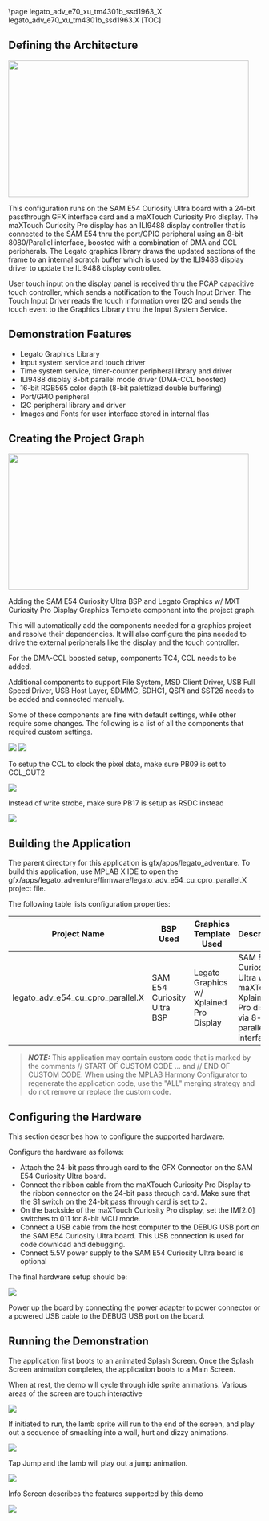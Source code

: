 \page legato_adv_e70_xu_tm4301b_ssd1963_X legato_adv_e70_xu_tm4301b_ssd1963.X
[TOC]

## Defining the Architecture

<img src="legato_qs_e54_cult_cpro_parallel_arch.png" width="480" height="272" />

This configuration runs on the SAM E54 Curiosity Ultra board with a 24-bit passthrough GFX interface card and a maXTouch Curiosity Pro display. The maXTouch Curiosity Pro display has an ILI9488 display controller that is connected to the SAM E54 thru the port/GPIO peripheral using an 8-bit 8080/Parallel interface, boosted with a combination of DMA and CCL peripherals. The Legato graphics library draws the updated sections of the frame to an internal scratch buffer which is used by the ILI9488 display driver to update the ILI9488 display controller. 

User touch input on the display panel is received thru the PCAP capacitive touch controller, which sends a notification to the Touch Input Driver. The Touch Input Driver reads the touch information over I2C and sends the touch event to the Graphics Library thru the Input System Service.  

## Demonstration Features 

* Legato Graphics Library 
* Input system service and touch driver 
* Time system service, timer-counter peripheral library and driver 
* ILI9488 display 8-bit parallel mode driver (DMA-CCL boosted) 
* 16-bit RGB565 color depth (8-bit palettized double buffering) 
* Port/GPIO peripheral 
* I2C peripheral library and driver 
* Images and Fonts for user interface stored in internal flas

## Creating the Project Graph

<img src="legato_qs_e54_cult_cpro_parallel_pg.png" width="480" height="272" />

Adding the SAM E54 Curiosity Ultra BSP and Legato Graphics w/ MXT Curiosity Pro Display Graphics Template component into the project graph.

This will automatically add the components needed for a graphics project and resolve their dependencies. It will also configure the pins needed to drive the external peripherals like the display and the touch controller.

For the DMA-CCL boosted setup, components TC4, CCL needs to be added.

Additional components to support File System, MSD Client Driver, USB Full Speed Driver, USB Host Layer, SDMMC, SDHC1, QSPI and SST26 needs to be added and connected manually.

Some of these components are fine with default settings, while other require some changes. The following is a list of all the components that required custom settings.

<img src="legato_qs_e54_cult_cpro_parallel_pg1.png"/>

<img src="legato_qs_e54_cult_cpro_parallel_pg2.png"/>

To setup the CCL to clock the pixel data, make sure PB09 is set to CCL_OUT2

<img src="legato_qs_e54_cult_cpro_parallel_pg3.png"/>

Instead of write strobe, make sure PB17 is setup as RSDC instead

<img src="legato_qs_e54_cult_cpro_parallel_pg4.png"/>

## Building the Application

The parent directory for this application is gfx/apps/legato_adventure. To
build this application, use MPLAB X IDE to open the
gfx/apps/legato_adventure/firmware/legato_adv_e54_cu_cpro_parallel.X project file.

The following table lists configuration properties: 

| Project Name  | BSP Used |Graphics Template Used | Description |
|---------------| ---------|---------------| ---------|
| legato_adv_e54_cu_cpro_parallel.X | SAM E54 Curiosity Ultra BSP | Legato Graphics w/ Xplained Pro Display | SAM E54 Curiosity Ultra w/ maXTouch Xplained Pro display via 8-bit parallel interface |

 
> **_NOTE:_**  This application may contain custom code that is marked by the comments // START OF CUSTOM CODE ... and // END OF CUSTOM CODE. When using the MPLAB Harmony Configurator to regenerate the application code, use the "ALL" merging strategy and do not remove or replace the custom code.

## Configuring the Hardware

This section describes how to configure the supported hardware. 

Configure the hardware as follows: 

* Attach the 24-bit pass through card to the GFX Connector on the SAM E54 Curiosity Ultra board. 
* Connect the ribbon cable from the maXTouch Curiosity Pro Display to the ribbon connector on the 24-bit pass through card. Make sure that the S1 switch on the 24-bit pass through card is set to 2. 
* On the backside of the maXTouch Curiosity Pro display, set the IM[2:0] switches to 011 for 8-bit MCU mode.
* Connect a USB cable from the host computer to the DEBUG USB port on the SAM E54 Curiosity Ultra board. This USB connection is used for code download and debugging. 
* Connect 5.5V power supply to the SAM E54 Curiosity Ultra board is optional 

The final hardware setup should be: 

<img src="legato_qs_e54_cult_cpro_parallel_conf1.png"/>

Power up the board by connecting the power adapter to power connector or a powered USB cable to the DEBUG USB port on the board.

## Running the Demonstration

The application first boots to an animated Splash Screen. Once the Splash Screen animation completes, the application boots to a Main Screen. 

When at rest, the demo will cycle through idle sprite animations. Various areas of the screen are touch interactive

<img src="legato_adv_e54_cu_cpro_parallel_img1.png"/>

If initiated to run, the lamb sprite will run to the end of the screen, and play out a sequence of smacking into a wall, hurt and dizzy animations. 

<img src="legato_adv_e54_cu_cpro_parallel_img2.png"/>

Tap Jump and the lamb will play out a jump animation. 

<img src="legato_adv_e54_cu_cpro_parallel_img3.png"/>

Info Screen describes the features supported by this demo 

<img src="legato_adv_e54_cu_cpro_parallel_img4.png"/>
